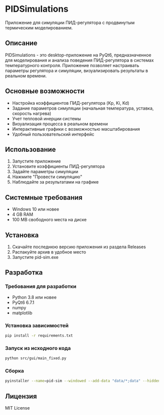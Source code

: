 # PIDSimulations

Приложение для симуляции ПИД-регулятора с продвинутым термическим моделированием.

## Описание

PIDSimulations - это desktop-приложение на PyQt6, предназначенное для моделирования и анализа поведения ПИД-регулятора в системах температурного контроля. Приложение позволяет настраивать параметры регулятора и симуляции, визуализировать результаты в реальном времени.

## Основные возможности

- Настройка коэффициентов ПИД-регулятора (Kp, Ki, Kd)
- Задание параметров симуляции (начальная температура, уставка, скорость нагрева)
- Учет тепловой инерции системы
- Визуализация процесса в реальном времени
- Интерактивные графики с возможностью масштабирования
- Удобный пользовательский интерфейс

## Использование

1. Запустите приложение
2. Установите коэффициенты ПИД-регулятора
3. Задайте параметры симуляции
4. Нажмите "Провести симуляцию"
5. Наблюдайте за результатами на графике

## Системные требования

- Windows 10 или новее
- 4 GB RAM
- 100 MB свободного места на диске

## Установка

1. Скачайте последнюю версию приложения из раздела Releases
2. Распакуйте архив в удобное место
3. Запустите pid-sim.exe

## Разработка

### Требования для разработки

- Python 3.8 или новее
- PyQt6 6.7.1
- numpy
- matplotlib

### Установка зависимостей

```bash
pip install -r requirements.txt
```

### Запуск из исходного кода

```bash
python src/gui/main_fixed.py
```

### Сборка

```bash
pyinstaller --name=pid-sim --windowed --add-data "data/*;data" --hidden-import PyQt6.QtCore --hidden-import PyQt6.QtGui --hidden-import PyQt6.QtWidgets --hidden-import numpy --hidden-import matplotlib --paths . src/gui/main_fixed.py
```

## Лицензия

MIT License
